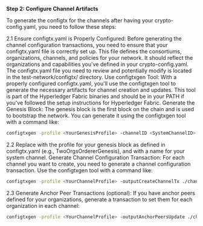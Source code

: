 **Step 2: Configure Channel Artifacts**

To generate the configtx for the channels after having your crypto-config.yaml, you need to follow these steps:

2.1 Ensure configtx.yaml is Properly Configured: Before generating the channel configuration transactions, you need to ensure that your configtx.yaml file is correctly set up. This file defines the consortiums, organizations, channels, and policies for your network. It should reflect the organizations and capabilities you've defined in your crypto-config.yaml. The configtx.yaml file you need to review and potentially modify is located in the test-network/configtx/ directory.
Use configtxgen Tool: With a properly configured configtx.yaml, you'll use the configtxgen tool to generate the necessary artifacts for channel creation and updates. This tool is part of the Hyperledger Fabric binaries and should be in your PATH if you've followed the setup instructions for Hyperledger Fabric.
Generate the Genesis Block: The genesis block is the first block on the chain and is used to bootstrap the network. You can generate it using the configtxgen tool with a command like:

```bash
configtxgen -profile <YourGenesisProfile> -channelID <SystemChannelID> -outputBlock ./channel-artifacts/genesis.block
```

2.2 Replace <YourGenesisProfile> with the profile for your genesis block as defined in configtx.yaml (e.g., TwoOrgsOrdererGenesis), and <SystemChannelID> with a name for your system channel.
Generate Channel Configuration Transaction: For each channel you want to create, you need to generate a channel configuration transaction. Use the configtxgen tool with a command like:

```bash
configtxgen -profile <YourChannelProfile> -outputCreateChannelTx ./channel-artifacts/<ChannelName>.tx -channelID <ChannelName>
```

2.3 Generate Anchor Peer Transactions (optional): If you have anchor peers defined for your organizations, generate a transaction to set them for each organization in each channel:

```bash
configtxgen -profile <YourChannelProfile> -outputAnchorPeersUpdate ./channel-artifacts/<OrgMSP>anchors.tx -channelID <ChannelName> -asOrg <OrgMSP>
```



